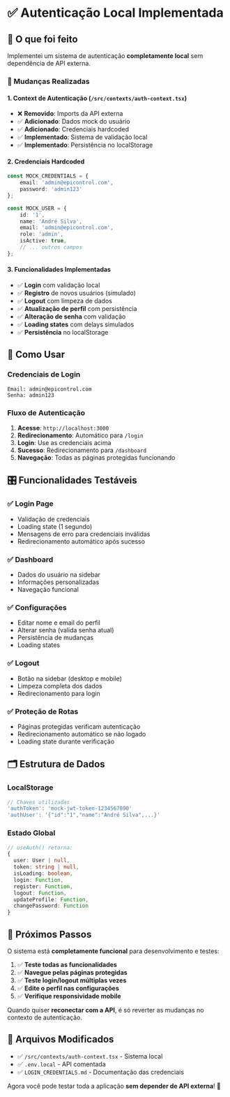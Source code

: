# ✅ Autenticação Local Implementada

## 🎯 **O que foi feito**

Implementei um sistema de autenticação **completamente local** sem dependência de API externa.

### **🔧 Mudanças Realizadas**

#### **1. Context de Autenticação (`/src/contexts/auth-context.tsx`)**
- ❌ **Removido**: Imports da API externa
- ✅ **Adicionado**: Dados mock do usuário
- ✅ **Adicionado**: Credenciais hardcoded
- ✅ **Implementado**: Sistema de validação local
- ✅ **Implementado**: Persistência no localStorage

#### **2. Credenciais Hardcoded**
```typescript
const MOCK_CREDENTIALS = {
    email: 'admin@epicontrol.com',
    password: 'admin123'
};

const MOCK_USER = {
    id: '1',
    name: 'André Silva', 
    email: 'admin@epicontrol.com',
    role: 'admin',
    isActive: true,
    // ... outros campos
};
```

#### **3. Funcionalidades Implementadas**
- ✅ **Login** com validação local
- ✅ **Registro** de novos usuários (simulado)
- ✅ **Logout** com limpeza de dados
- ✅ **Atualização de perfil** com persistência
- ✅ **Alteração de senha** com validação
- ✅ **Loading states** com delays simulados
- ✅ **Persistência** no localStorage

## 🔐 **Como Usar**

### **Credenciais de Login**
```
Email: admin@epicontrol.com
Senha: admin123
```

### **Fluxo de Autenticação**
1. **Acesse**: `http://localhost:3000`
2. **Redirecionamento**: Automático para `/login`
3. **Login**: Use as credenciais acima
4. **Sucesso**: Redirecionamento para `/dashboard`
5. **Navegação**: Todas as páginas protegidas funcionando

## 🎛️ **Funcionalidades Testáveis**

### **✅ Login Page**
- Validação de credenciais
- Loading state (1 segundo)
- Mensagens de erro para credenciais inválidas
- Redirecionamento automático após sucesso

### **✅ Dashboard**
- Dados do usuário na sidebar
- Informações personalizadas
- Navegação funcional

### **✅ Configurações**
- Editar nome e email do perfil
- Alterar senha (valida senha atual)
- Persistência de mudanças
- Loading states

### **✅ Logout**
- Botão na sidebar (desktop e mobile)
- Limpeza completa dos dados
- Redirecionamento para login

### **✅ Proteção de Rotas**
- Páginas protegidas verificam autenticação
- Redirecionamento automático se não logado
- Loading state durante verificação

## 🗂️ **Estrutura de Dados**

### **LocalStorage**
```javascript
// Chaves utilizadas
'authToken': 'mock-jwt-token-1234567890'
'authUser': '{"id":"1","name":"André Silva",...}'
```

### **Estado Global**
```typescript
// useAuth() retorna:
{
  user: User | null,
  token: string | null,
  isLoading: boolean,
  login: Function,
  register: Function,
  logout: Function,
  updateProfile: Function,
  changePassword: Function
}
```

## 🚀 **Próximos Passos**

O sistema está **completamente funcional** para desenvolvimento e testes:

1. ✅ **Teste todas as funcionalidades**
2. ✅ **Navegue pelas páginas protegidas**
3. ✅ **Teste login/logout múltiplas vezes**
4. ✅ **Edite o perfil nas configurações**
5. ✅ **Verifique responsividade mobile**

Quando quiser **reconectar com a API**, é só reverter as mudanças no contexto de autenticação.

## 📝 **Arquivos Modificados**
- ✅ `/src/contexts/auth-context.tsx` - Sistema local
- ✅ `.env.local` - API comentada
- ✅ `LOGIN_CREDENTIALS.md` - Documentação das credenciais

Agora você pode testar toda a aplicação **sem depender de API externa**! 🎉
